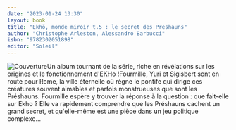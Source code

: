 ```yaml
---
date: "2023-01-24 13:30"
layout: book
title: "Ekhö, monde miroir t.5 : le secret des Preshauns"
author: "Christophe Arleston, Alessandro Barbucci"
isbn: "9782302051898"
editor: "Soleil"
---
```

![Couverture](/img/9782302051898.jpg)Un album tournant de la série, riche en révélations sur les origines et le fonctionnement d'EKHo !Fourmille, Yuri et Sigisbert sont en route pour Rome, la ville éternelle où règne le pontife qui dirige ces créatures souvent aimables et parfois monstrueuses que sont les Préshauns. Fourmille espère y trouver la réponse à la question : que fait-elle sur Ekho ? Elle va rapidement comprendre que les Préshauns cachent un grand secret, et qu'elle-même est une pièce dans un jeu politique complexe...